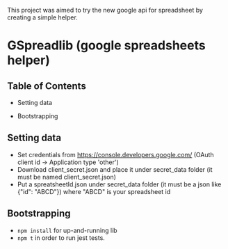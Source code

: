 This project was aimed to try the new google api for spreadsheet by creating a simple helper.

# GSpreadlib (google spreadsheets helper)


## Table of Contents

- Setting data

- Bootstrapping

## Setting data 

* Set credentials from https://console.developers.google.com/ (OAuth client id -> Application type 'other')
* Download client_secret.json and place it under secret_data folder (it must be named client_secret.json)
* Put a spreatsheetId.json under secret_data folder (it must be a json like {"id": "ABCD"}) where "ABCD" is your spreadsheet id

## Bootstrapping

* `npm install` for up-and-running lib
* `npm t` in order to run jest tests.
